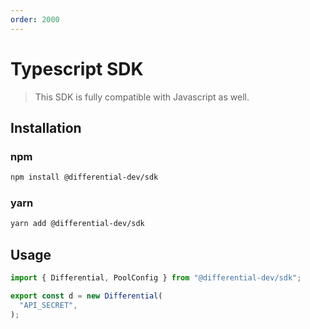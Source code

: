 ```yaml
---
order: 2000
---
```


# Typescript SDK

> This SDK is fully compatible with Javascript as well.

## Installation

### npm

```bash
npm install @differential-dev/sdk
```

### yarn

```bash
yarn add @differential-dev/sdk
```

## Usage

```ts
import { Differential, PoolConfig } from "@differential-dev/sdk";

export const d = new Differential(
  "API_SECRET",
);
```
```


